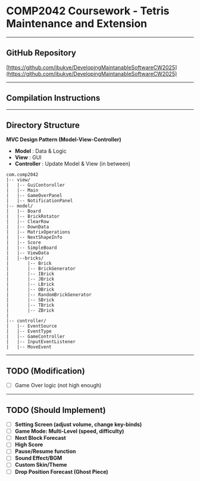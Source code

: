 # COMP2042 Coursework - Tetris Maintenance and Extension
 
---

## GitHub Repository
[https://github.com/ibukye/DevelopingMaintanableSoftwareCW2025](https://github.com/ibukye/DevelopingMaintanableSoftwareCW2025)

---

## Compilation Instructions

---

## Directory Structure
**MVC Design Pattern (Model-View-Controller)**
- **Model** : Data & Logic
- **View** : GUI
- **Controller** : Update Model & View (in between)

`````
com.comp2042
|-- view/
|   |-- GuiContoroller
|   |-- Main
|   |-- GameOverPanel
|   |-- NotificationPanel
|-- model/
|   |-- Board
|   |-- BrickRotator
|   |-- ClearRow
|   |-- DownData
|   |-- MatrixOperations
|   |-- NextShapeInfo
|   |-- Score
|   |-- SimpleBoard
|   |-- ViewData
|   |--bricks/
|       |-- Brick
|       |-- BrickGenerator
|       |-- IBrick
|       |-- JBrick
|       |-- LBrick
|       |-- OBrick
|       |-- RandomBrickGenerator
|       |-- SBrick
|       |-- TBrick
|       |-- ZBrick
|
|-- controller/ 
|   |-- EventSource
|   |-- EventType
|   |-- GameController
|   |-- InputEventListener
|   |-- MoveEvent
`````

---

## TODO (Modification)
- [ ] Game Over logic (not high enough)

---

## TODO (Should Implement)
- [ ] **Setting Screen (adjust volume, change key-binds)**
- [ ] **Game Mode: Multi-Level (speed, difficulty)**
- [ ] **Next Block Forecast**
- [ ] **High Score**
- [ ] **Pause/Resume function**
- [ ] **Sound Effect/BGM**
- [ ] **Custom Skin/Theme**
- [ ] **Drop Position Forecast (Ghost Piece)**  